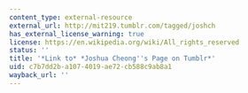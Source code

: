 ```yaml
---
content_type: external-resource
external_url: http://mit219.tumblr.com/tagged/joshch
has_external_license_warning: true
license: https://en.wikipedia.org/wiki/All_rights_reserved
status: ''
title: '*Link to* *Joshua Cheong''s Page on Tumblr*'
uid: c7b7dd2b-a107-4019-ae72-cb588c9ab8a1
wayback_url: ''
---
```

